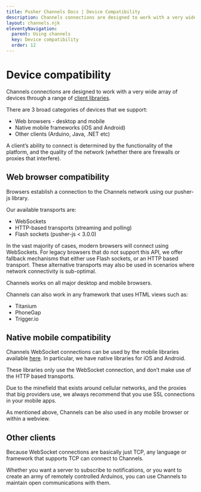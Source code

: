 ```yaml
---
title: Pusher Channels Docs | Device Compatibility
description: Channels connections are designed to work with a very wide array of devices through a range of client libraries. Read about compatibile devices in our docs.
layout: channels.njk
eleventyNavigation:
  parent: Using channels
  key: Device compatibility
  order: 12
---
```


# Device compatibility

Channels connections are designed to work with a very wide array of devices through a range of [client libraries](/docs/channels/channels_libraries/libraries).

There are 3 broad categories of devices that we support:

- Web browsers - desktop and mobile
- Native mobile frameworks (iOS and Android)
- Other clients (Arduino, Java, .NET etc)

A client’s ability to connect is determined by the functionality of the platform, and the quality of the network (whether there are firewalls or proxies that interfere).

## Web browser compatibility

Browsers establish a connection to the Channels network using our pusher-js library.

Our available transports are:

- WebSockets
- HTTP-based transports (streaming and polling)
- Flash sockets (pusher-js < 3.0.0)

In the vast majority of cases, modern browsers will connect using WebSockets. For legacy browsers that do not support this API, we offer fallback mechanisms that either use Flash sockets, or an HTTP based transport. These alternative transports may also be used in scenarios where network connectivity is sub-optimal.

Channels works on all major desktop and mobile browsers.

Channels can also work in any framework that uses HTML views such as:

- Titanium
- PhoneGap
- Trigger.io

## Native mobile compatibility

Channels WebSocket connections can be used by the mobile libraries available [here](/docs/channels/channels_libraries/libraries). In particular, we have native libraries for iOS and Android.

These libraries only use the WebSocket connection, and don’t make use of the HTTP based transports.

Due to the minefield that exists around cellular networks, and the proxies that big providers use, we always recommend that you use SSL connections in your mobile apps.

As mentioned above, Channels can be also used in any mobile browser or within a webview.

## Other clients

Because WebSocket connections are basically just TCP, any language or framework that supports TCP can connect to Channels.

Whether you want a server to subscribe to notifications, or you want to create an army of remotely controlled Arduinos, you can use Channels to maintain open communications with them.
